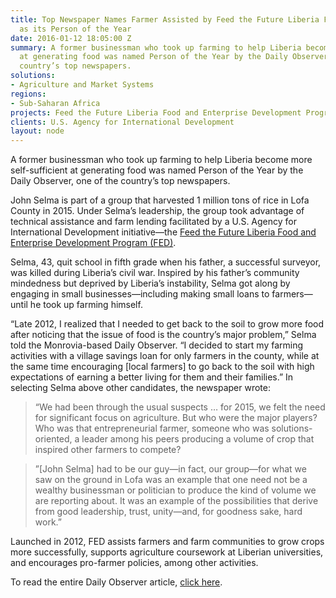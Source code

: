```yaml
---
title: Top Newspaper Names Farmer Assisted by Feed the Future Liberia FED Project
  as its Person of the Year
date: 2016-01-12 18:05:00 Z
summary: A former businessman who took up farming to help Liberia become more self-sufficient
  at generating food was named Person of the Year by the Daily Observer, one of the
  country’s top newspapers.
solutions:
- Agriculture and Market Systems
regions:
- Sub-Saharan Africa
projects: Feed the Future Liberia Food and Enterprise Development Program (FED)
clients: U.S. Agency for International Development
layout: node
---
```


A former businessman who took up farming to help Liberia become more self-sufficient at generating food was named Person of the Year by the Daily Observer, one of the country’s top newspapers.

John Selma is part of a group that harvested 1 million tons of rice in Lofa County in 2015. Under Selma’s leadership, the group took advantage of technical assistance and farm lending facilitated by a U.S. Agency for International Development initiative—the [Feed the Future Liberia Food and Enterprise Development Program (FED)](http://dai.com/our-work/projects/liberia—food-and-enterprise-development-program-fed).

Selma, 43, quit school in fifth grade when his father, a successful surveyor, was killed during Liberia’s civil war. Inspired by his father’s community mindedness but deprived by Liberia’s instability, Selma got along by engaging in small businesses—including making small loans to farmers—until he took up farming himself.

“Late 2012, I realized that I needed to get back to the soil to grow more food after noticing that the issue of food is the country’s major problem,” Selma told the Monrovia-based Daily Observer. “I decided to start my farming activities with a village savings loan for only farmers in the county, while at the same time encouraging [local farmers] to go back to the soil with high expectations of earning a better living for them and their families.”
In selecting Selma above other candidates, the newspaper wrote:

> “We had been through the usual suspects … for 2015, we felt the need for significant focus on agriculture. But who were the major players? Who was that entrepreneurial farmer, someone who was solutions-oriented, a leader among his peers producing a volume of crop that inspired other farmers to compete?

> ”[John Selma] had to be our guy—in fact, our group—for what we saw on the ground in Lofa was an example that one need not be a wealthy businessman or politician to produce the kind of volume we are reporting about. It was an example of the possibilities that derive from good leadership, trust, unity—and, for goodness sake, hard work.”

Launched in 2012, FED assists farmers and farm communities to grow crops more successfully, supports agriculture coursework at Liberian universities, and encourages pro-farmer policies, among other activities.

To read the entire Daily Observer article, [click here](http://www.liberianobserver.com/news/person-year).
